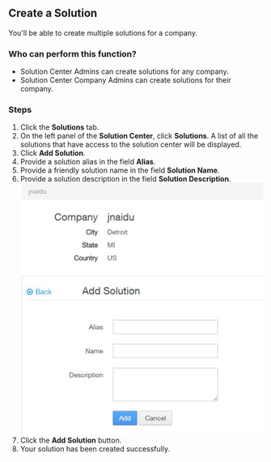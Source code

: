 ## Create a Solution
You'll be able to create multiple solutions for a company.

### Who can perform this function?
* Solution Center Admins can create solutions for any company.
* Solution Center Company Admins can create solutions for their company.

### Steps
1. Click the **Solutions** tab.
2. On the left panel of the **Solution Center**, click **Solutions**. A list of all the solutions that have access to the solution center will be displayed.
3. Click **Add Solution**.
4. Provide a solution alias in the field **Alias**.
5. Provide a friendly solution name in the field **Solution Name**.
6. Provide a solution description in the field **Solution Description**.
![](add_solution.jpg)
7. Click the **Add Solution** button.
8. Your solution has been created successfully.


